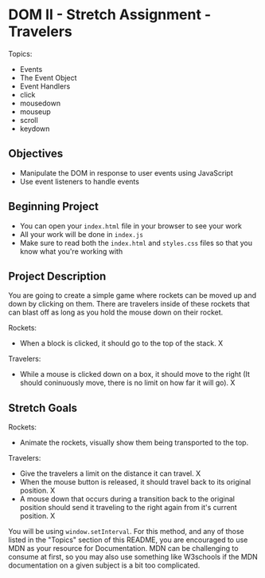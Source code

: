 # DOM II - Stretch Assignment - Travelers

Topics:

- Events
- The Event Object
- Event Handlers
- click
- mousedown
- mouseup
- scroll
- keydown

## Objectives

- Manipulate the DOM in response to user events using JavaScript
- Use event listeners to handle events

## Beginning Project

- You can open your `index.html` file in your browser to see your work
- All your work will be done in `index.js`
- Make sure to read both the `index.html` and `styles.css` files so that you know what you're working with

## Project Description

You are going to create a simple game where rockets can be moved up and down by clicking on them. There are travelers inside of these rockets that can blast off as long as you hold the mouse down on their rocket.

Rockets:

- When a block is clicked, it should go to the top of the stack. X

Travelers:

- While a mouse is clicked down on a box, it should move to the right (It should coninuously move, there is no limit on how far it will go). X

## Stretch Goals

Rockets:

- Animate the rockets, visually show them being transported to the top.

Travelers:

- Give the travelers a limit on the distance it can travel. X
- When the mouse button is released, it should travel back to its original position. X
- A mouse down that occurs during a transition back to the original position should send it traveling to the right again from it's current position. X

You will be using `window.setInterval`. For this method, and any of those listed in the "Topics" section of this README, you are encouraged to use MDN as your resource for Documentation. MDN can be challenging to consume at first, so you may also use something like W3schools if the MDN documentation on a given subject is a bit too complicated.
